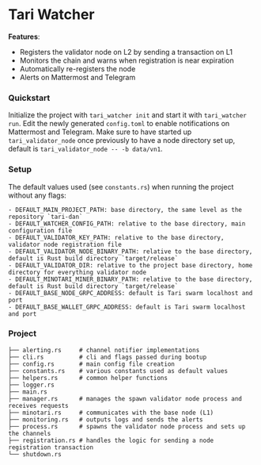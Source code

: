 # Tari Watcher

**Features**:
* Registers the validator node on L2 by sending a transaction on L1
* Monitors the chain and warns when registration is near expiration
* Automatically re-registers the node
* Alerts on Mattermost and Telegram

### Quickstart

Initialize the project with `tari_watcher init` and start it with `tari_watcher run`. Edit the newly generated `config.toml` to enable notifications on Mattermost and Telegram. Make sure to have started up `tari_validator_node` once previously to have a node directory set up, default is `tari_validator_node -- -b data/vn1`.

### Setup

The default values used (see `constants.rs`) when running the project without any flags:
```
- DEFAULT_MAIN_PROJECT_PATH: base directory, the same level as the repository `tari-dan`
- DEFAULT_WATCHER_CONFIG_PATH: relative to the base directory, main configuration file
- DEFAULT_VALIDATOR_KEY_PATH: relative to the base directory, validator node registration file
- DEFAULT_VALIDATOR_NODE_BINARY_PATH: relative to the base directory, default is Rust build directory `target/release`
- DEFAULT_VALIDATOR_DIR: relative to the project base directory, home directory for everything validator node
- DEFAULT_MINOTARI_MINER_BINARY_PATH: relative to the base directory, default is Rust build directory `target/release`
- DEFAULT_BASE_NODE_GRPC_ADDRESS: default is Tari swarm localhost and port
- DEFAULT_BASE_WALLET_GRPC_ADDRESS: default is Tari swarm localhost and port
```

### Project

```
├── alerting.rs     # channel notifier implementations
├── cli.rs          # cli and flags passed during bootup
├── config.rs       # main config file creation
├── constants.rs    # various constants used as default values
├── helpers.rs      # common helper functions
├── logger.rs
├── main.rs
├── manager.rs      # manages the spawn validator node process and receives requests
├── minotari.rs     # communicates with the base node (L1)
├── monitoring.rs   # outputs logs and sends the alerts
├── process.rs      # spawns the validator node process and sets up the channels
├── registration.rs # handles the logic for sending a node registration transaction
└── shutdown.rs
```
